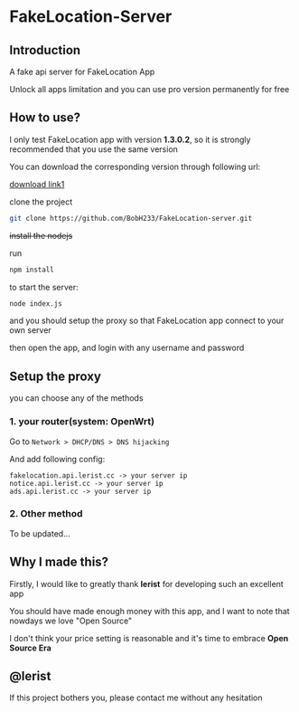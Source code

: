 # FakeLocation-Server

## Introduction

A fake api server for FakeLocation App

Unlock all apps limitation and you can use pro version permanently for free

## How to use?

I only test FakeLocation app with version **1.3.0.2**, so it is strongly recommended that you use the same version

You can download the corresponding version through following url:

[download link1](https://pan.baidu.com/s/1i_QEPgEiGHBAC4QDJvFavw?pwd=xeqf)

clone the project

```bash
git clone https://github.com/BobH233/FakeLocation-server.git
```

~~install the nodejs~~

run

```bash
npm install
```

to start the server:

```bash
node index.js
```

and you should setup the proxy so that FakeLocation app connect to your own server

then open the app, and login with any username and password

## Setup the proxy

you can choose any of the methods

### 1. your router(system: OpenWrt)

Go to `Network > DHCP/DNS > DNS hijacking`

And add following config:

```
fakelocation.api.lerist.cc -> your server ip
notice.api.lerist.cc -> your server ip
ads.api.lerist.cc -> your server ip
```

### 2. Other method

To be updated...

## Why I made this?

Firstly, I would like to greatly thank **lerist** for developing such an excellent app

You should have made enough money with this app, and I want to note that nowdays we love "Open Source"

I don't think your price setting is reasonable and it's time to embrace **Open Source Era**

## @lerist

If this project bothers you, please contact me without any hesitation

